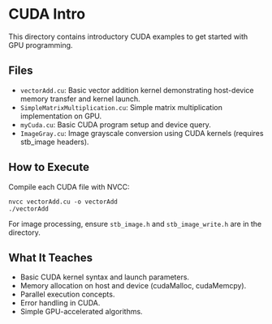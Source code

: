 # CUDA Intro

This directory contains introductory CUDA examples to get started with GPU programming.

## Files

- `vectorAdd.cu`: Basic vector addition kernel demonstrating host-device memory transfer and kernel launch.
- `SimpleMatrixMultiplication.cu`: Simple matrix multiplication implementation on GPU.
- `myCuda.cu`: Basic CUDA program setup and device query.
- `ImageGray.cu`: Image grayscale conversion using CUDA kernels (requires stb_image headers).

## How to Execute

Compile each CUDA file with NVCC:

```
nvcc vectorAdd.cu -o vectorAdd
./vectorAdd
```

For image processing, ensure `stb_image.h` and `stb_image_write.h` are in the directory.

## What It Teaches

- Basic CUDA kernel syntax and launch parameters.
- Memory allocation on host and device (cudaMalloc, cudaMemcpy).
- Parallel execution concepts.
- Error handling in CUDA.
- Simple GPU-accelerated algorithms.